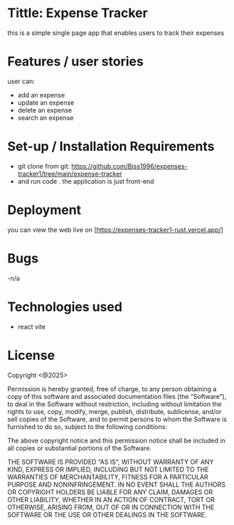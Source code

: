 # Tittle: Expense Tracker
this is a simple single page app that enables users to track their expenses

# Features / user stories
user can:
  - add an expense
  - update an expense
  - delete an expense
  - search an expense
# Set-up / Installation Requirements
  - git clone from git: https://github.com/Biss1996/expenses-tracker1/tree/main/expense-tracker
  - and run code .
the application is just front-end

# Deployment
you can view the web live on [https://expenses-tracker1-rust.vercel.app/]

# Bugs
  -n/a
  
# Technologies used
  - react vite


# License
Copyright <@2025> <Holder Bismark Bett>

Permission is hereby granted, free of charge, to any person obtaining a copy of this software and associated documentation files (the “Software”), to deal in the Software without restriction, including without limitation the rights to use, copy, modify, merge, publish, distribute, sublicense, and/or sell copies of the Software, and to permit persons to whom the Software is furnished to do so, subject to the following conditions:

The above copyright notice and this permission notice shall be included in all copies or substantial portions of the Software.

THE SOFTWARE IS PROVIDED “AS IS”, WITHOUT WARRANTY OF ANY KIND, EXPRESS OR IMPLIED, INCLUDING BUT NOT LIMITED TO THE WARRANTIES OF MERCHANTABILITY, FITNESS FOR A PARTICULAR PURPOSE AND NONINFRINGEMENT. IN NO EVENT SHALL THE AUTHORS OR COPYRIGHT HOLDERS BE LIABLE FOR ANY CLAIM, DAMAGES OR OTHER LIABILITY, WHETHER IN AN ACTION OF CONTRACT, TORT OR OTHERWISE, ARISING FROM, OUT OF OR IN CONNECTION WITH THE SOFTWARE OR THE USE OR OTHER DEALINGS IN THE SOFTWARE.

